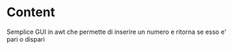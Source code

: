 # Content
Semplice GUI in awt che permette di inserire un numero e ritorna se esso e' pari o dispari
